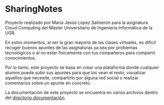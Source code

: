 # SharingNotes

Proyecto realizado por María Jesús López Salmerón para la asignatura Cloud Computing del Máster Universitario de Ingeniería Informática de la UGR.

En estos momentos, al ser la gran mayoría de las clases virtuales, es difícil recoger buenos apuntes de las asignaturas ya sea por problemas tecnológicos o al no estar físicamente con tus compañeros para compartir conocimientos.

Por lo tanto, este proyecto se basa en crear una plataforma donde cualquier alumno pueda subir sus apuntes para que los vean el resto, visualizar aquellos que necesite, compartirlo por alguna red social o realizar comentarios sobre un apunte en concreto.  

La documentación de este proyecto se encuentra en varios archivos dentro del [directorio documentación](https://github.com/mjls130598/CC-proyecto/tree/master/documentacion).
